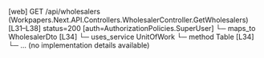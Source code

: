 [web] GET /api/wholesalers  (Workpapers.Next.API.Controllers.WholesalerController.GetWholesalers)  [L31–L38] status=200 [auth=AuthorizationPolicies.SuperUser]
  └─ maps_to WholesalerDto [L34]
  └─ uses_service UnitOfWork
    └─ method Table [L34]
      └─ ... (no implementation details available)

